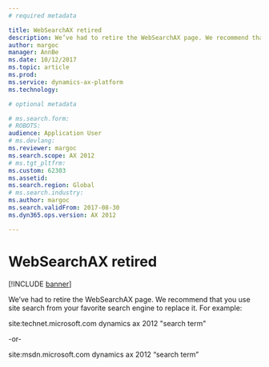 ```yaml
---
# required metadata

title: WebSearchAX retired
description: We’ve had to retire the WebSearchAX page. We recommend that you use site search from your favorite search engine to replace it.
author: margoc
manager: AnnBe
ms.date: 10/12/2017
ms.topic: article
ms.prod: 
ms.service: dynamics-ax-platform
ms.technology: 

# optional metadata

# ms.search.form: 
# ROBOTS: 
audience: Application User
# ms.devlang: 
ms.reviewer: margoc
ms.search.scope: AX 2012
# ms.tgt_pltfrm: 
ms.custom: 62303
ms.assetid: 
ms.search.region: Global
# ms.search.industry: 
ms.author: margoc
ms.search.validFrom: 2017-08-30
ms.dyn365.ops.version: AX 2012

---
```


# WebSearchAX retired

[!INCLUDE [banner](../includes/banner.md)]

We’ve had to retire the WebSearchAX page. We recommend that you use site search from your favorite search engine to replace it.  For example: 

site:technet.microsoft.com dynamics ax 2012 "search term"

-or-

site:msdn.microsoft.com dynamics ax 2012 “search term”

